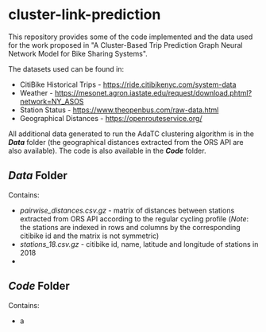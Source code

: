 # cluster-link-prediction
This repository provides some of the code implemented and the data used for the work proposed in "A Cluster-Based Trip Prediction Graph Neural Network Model for Bike Sharing Systems".

The datasets used can be found in:
* CitiBike Historical Trips - https://ride.citibikenyc.com/system-data
* Weather - https://mesonet.agron.iastate.edu/request/download.phtml?network=NY_ASOS
* Station Status - https://www.theopenbus.com/raw-data.html
* Geographical Distances - https://openrouteservice.org/ 

All additional data generated to run the AdaTC clustering algorithm is in the **_Data_** folder (the geographical distances extracted from the ORS API are also available). The code is also available in the **_Code_** folder. 

## **_Data_** Folder
Contains:
* _pairwise_distances.csv.gz_ - matrix of distances between stations extracted from ORS API according to the regular cycling profile (*Note*: the stations are indexed in rows and columns by the corresponding citibike id and the matrix is not symmetric)
* _stations_18.csv.gz_ - citibike id, name, latitude and longitude of stations in 2018 
* 


## **_Code_** Folder
Contains: 
*  a
